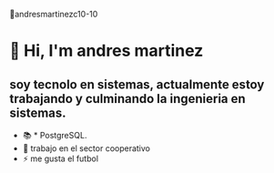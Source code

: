 👋andresmartinezc10-10

# 👋 Hi, I'm andres martinez  

##  soy tecnolo en sistemas, actualmente estoy trabajando y culminando la ingenieria en sistemas.
- 📚 * PostgreSQL.
- 🔭 trabajo en el sector cooperativo
- ⚡ me gusta el futbol
  



